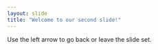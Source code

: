 ```yaml
---
layout: slide
title: "Welcome to our second slide!"
---
```

Use the left arrow to go back or leave the slide set.
